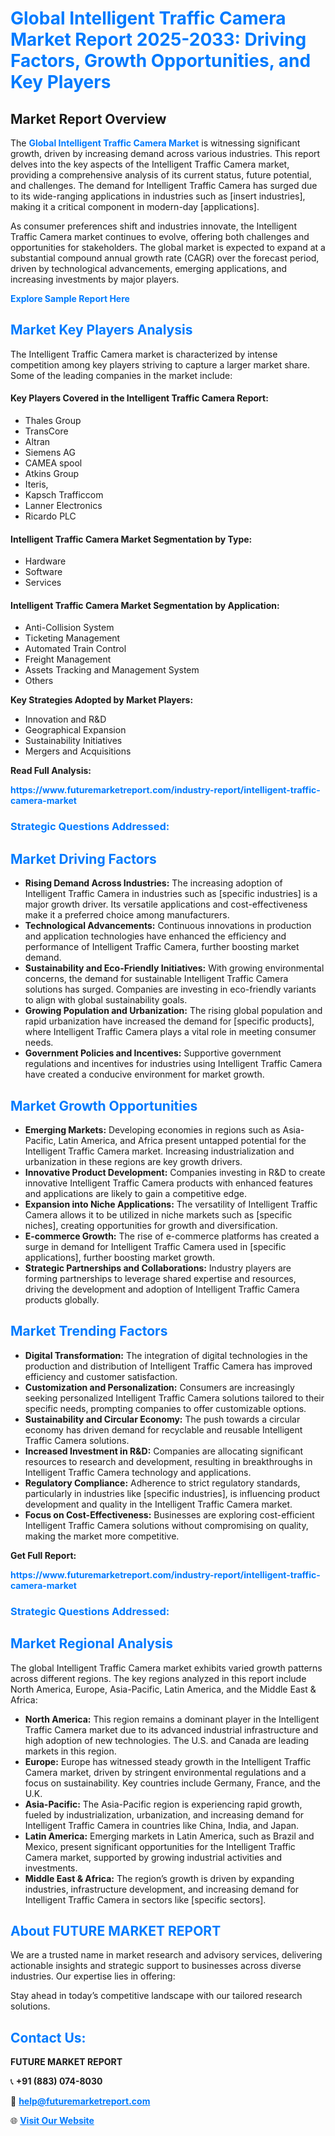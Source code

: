 <h1 style="color: #007BFF;">Global Intelligent Traffic Camera Market Report 2025-2033: Driving Factors, Growth Opportunities, and Key Players</h1>

<section id="overview">
<h2>Market Report Overview</h2>
<p>The <a href="https://www.futuremarketreport.com/industry-report/intelligent-traffic-camera-market" style="color: #007BFF; text-decoration: none;"><strong>Global Intelligent Traffic Camera Market</strong></a> is witnessing significant growth, driven by increasing demand across various industries. This report delves into the key aspects of the Intelligent Traffic Camera market, providing a comprehensive analysis of its current status, future potential, and challenges. The demand for Intelligent Traffic Camera has surged due to its wide-ranging applications in industries such as [insert industries], making it a critical component in modern-day [applications].</p>
<p>As consumer preferences shift and industries innovate, the Intelligent Traffic Camera market continues to evolve, offering both challenges and opportunities for stakeholders. The global market is expected to expand at a substantial compound annual growth rate (CAGR) over the forecast period, driven by technological advancements, emerging applications, and increasing investments by major players.</p>
</section>

<section id="overview">
<p><a href="https://www.futuremarketreport.com/request-sample/reportId=37615" style="color: #007BFF; text-decoration: none;"><strong>Explore Sample Report Here</strong></a></p>
</section>

<section id="key-players">
<h2 style="color: #007BFF;">Market Key Players Analysis</h2>
<p>The Intelligent Traffic Camera market is characterized by intense competition among key players striving to capture a larger market share. Some of the leading companies in the market include:</p>
<h4>Key Players Covered in the Intelligent Traffic Camera Report:</h4>
<ul><li>Thales Group</li><li>TransCore</li><li>Altran</li><li>Siemens AG</li><li>CAMEA spool</li><li>Atkins Group</li><li>Iteris,</li><li>Kapsch Trafficcom</li><li>Lanner Electronics</li><li>Ricardo PLC</li></ul>
<h4>Intelligent Traffic Camera Market Segmentation by Type:</h4>
<ul><li>Hardware</li><li>Software</li><li>Services</li></ul>

<h4>Intelligent Traffic Camera Market Segmentation by Application:</h4>
<ul><li>Anti-Collision System</li><li>Ticketing Management</li><li>Automated Train Control</li><li>Freight Management</li><li>Assets Tracking and Management System</li><li>Others</li></ul>
<p><strong>Key Strategies Adopted by Market Players:</strong></p>
<ul>
<li>Innovation and R&D</li>
<li>Geographical Expansion</li>
<li>Sustainability Initiatives</li>
<li>Mergers and Acquisitions</li>
</ul>
</section>

<section>
<p><strong>Read Full Analysis: </strong></p><a href="https://www.futuremarketreport.com/industry-report/intelligent-traffic-camera-market" style="color: #007BFF; text-decoration: none;"><strong>https://www.futuremarketreport.com/industry-report/intelligent-traffic-camera-market</strong></a>
<h3 style="color: #007BFF;">Strategic Questions Addressed:</h3>
</section>

<section id="driving-factors">
<h2 style="color: #007BFF;">Market Driving Factors</h2>
<ul>
<li><strong>Rising Demand Across Industries:</strong> The increasing adoption of Intelligent Traffic Camera in industries such as [specific industries] is a major growth driver. Its versatile applications and cost-effectiveness make it a preferred choice among manufacturers.</li>
<li><strong>Technological Advancements:</strong> Continuous innovations in production and application technologies have enhanced the efficiency and performance of Intelligent Traffic Camera, further boosting market demand.</li>
<li><strong>Sustainability and Eco-Friendly Initiatives:</strong> With growing environmental concerns, the demand for sustainable Intelligent Traffic Camera solutions has surged. Companies are investing in eco-friendly variants to align with global sustainability goals.</li>
<li><strong>Growing Population and Urbanization:</strong> The rising global population and rapid urbanization have increased the demand for [specific products], where Intelligent Traffic Camera plays a vital role in meeting consumer needs.</li>
<li><strong>Government Policies and Incentives:</strong> Supportive government regulations and incentives for industries using Intelligent Traffic Camera have created a conducive environment for market growth.</li>
</ul>
</section>

<section id="growth-opportunities">
<h2 style="color: #007BFF;">Market Growth Opportunities</h2>
<ul>
<li><strong>Emerging Markets:</strong> Developing economies in regions such as Asia-Pacific, Latin America, and Africa present untapped potential for the Intelligent Traffic Camera market. Increasing industrialization and urbanization in these regions are key growth drivers.</li>
<li><strong>Innovative Product Development:</strong> Companies investing in R&D to create innovative Intelligent Traffic Camera products with enhanced features and applications are likely to gain a competitive edge.</li>
<li><strong>Expansion into Niche Applications:</strong> The versatility of Intelligent Traffic Camera allows it to be utilized in niche markets such as [specific niches], creating opportunities for growth and diversification.</li>
<li><strong>E-commerce Growth:</strong> The rise of e-commerce platforms has created a surge in demand for Intelligent Traffic Camera used in [specific applications], further boosting market growth.</li>
<li><strong>Strategic Partnerships and Collaborations:</strong> Industry players are forming partnerships to leverage shared expertise and resources, driving the development and adoption of Intelligent Traffic Camera products globally.</li>
</ul>
</section>

<section id="trending-factors">
<h2 style="color: #007BFF;">Market Trending Factors</h2>
<ul>
<li><strong>Digital Transformation:</strong> The integration of digital technologies in the production and distribution of Intelligent Traffic Camera has improved efficiency and customer satisfaction.</li>
<li><strong>Customization and Personalization:</strong> Consumers are increasingly seeking personalized Intelligent Traffic Camera solutions tailored to their specific needs, prompting companies to offer customizable options.</li>
<li><strong>Sustainability and Circular Economy:</strong> The push towards a circular economy has driven demand for recyclable and reusable Intelligent Traffic Camera solutions.</li>
<li><strong>Increased Investment in R&D:</strong> Companies are allocating significant resources to research and development, resulting in breakthroughs in Intelligent Traffic Camera technology and applications.</li>
<li><strong>Regulatory Compliance:</strong> Adherence to strict regulatory standards, particularly in industries like [specific industries], is influencing product development and quality in the Intelligent Traffic Camera market.</li>
<li><strong>Focus on Cost-Effectiveness:</strong> Businesses are exploring cost-efficient Intelligent Traffic Camera solutions without compromising on quality, making the market more competitive.</li>
</ul>
</section>

<section>
<p><strong>Get Full Report: </strong></p><a href="https://www.futuremarketreport.com/industry-report/intelligent-traffic-camera-market" style="color: #007BFF; text-decoration: none;"><strong>https://www.futuremarketreport.com/industry-report/intelligent-traffic-camera-market</strong></a>
<h3 style="color: #007BFF;">Strategic Questions Addressed:</h3>
</section>


<section id="regional-analysis">
<h2 style="color: #007BFF;">Market Regional Analysis</h2>
<p>The global Intelligent Traffic Camera market exhibits varied growth patterns across different regions. The key regions analyzed in this report include North America, Europe, Asia-Pacific, Latin America, and the Middle East & Africa:</p>
<ul>
<li><strong>North America:</strong> This region remains a dominant player in the Intelligent Traffic Camera market due to its advanced industrial infrastructure and high adoption of new technologies. The U.S. and Canada are leading markets in this region.</li>
<li><strong>Europe:</strong> Europe has witnessed steady growth in the Intelligent Traffic Camera market, driven by stringent environmental regulations and a focus on sustainability. Key countries include Germany, France, and the U.K.</li>
<li><strong>Asia-Pacific:</strong> The Asia-Pacific region is experiencing rapid growth, fueled by industrialization, urbanization, and increasing demand for Intelligent Traffic Camera in countries like China, India, and Japan.</li>
<li><strong>Latin America:</strong> Emerging markets in Latin America, such as Brazil and Mexico, present significant opportunities for the Intelligent Traffic Camera market, supported by growing industrial activities and investments.</li>
<li><strong>Middle East & Africa:</strong> The region’s growth is driven by expanding industries, infrastructure development, and increasing demand for Intelligent Traffic Camera in sectors like [specific sectors].</li>
</ul>
</section>

<footer>
<h2 style="color: #007BFF;">About FUTURE MARKET REPORT</h2>
<p>We are a trusted name in market research and advisory services, delivering actionable insights and strategic support to businesses across diverse industries. Our expertise lies in offering:</p>

<p>Stay ahead in today’s competitive landscape with our tailored research solutions.</p>

<h2 style="color: #007BFF;">Contact Us:</h2>
<p><strong>FUTURE MARKET REPORT</strong></p>
<p>📞 <strong>+91 (883) 074-8030</strong></p>
<p>📧 <strong><a href="mailto:help@futuremarketreport.com" style="color: #007BFF;">help@futuremarketreport.com</a></strong></p>
<p>🌐 <strong><a href="https://www.futuremarketreport.com/" style="color: #007BFF;">Visit Our Website</a></strong></p>
</footer>
